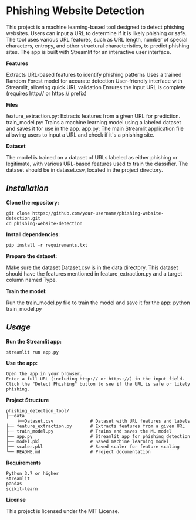 # Phishing Website Detection

This project is a machine learning-based tool designed to detect phishing websites. Users can input a URL to determine if it is likely phishing or safe. The tool uses various URL features, such as URL length, number of special characters, entropy, and other structural characteristics, to predict phishing sites. The app is built with Streamlit for an interactive user interface.

**Features**

Extracts URL-based features to identify phishing patterns
Uses a trained Random Forest model for accurate detection
User-friendly interface with Streamlit, allowing quick URL validation
Ensures the input URL is complete (requires http:// or https:// prefix)

**Files**

feature_extraction.py: Extracts features from a given URL for prediction.
train_model.py: Trains a machine learning model using a labeled dataset and saves it for use in the app.
app.py: The main Streamlit application file allowing users to input a URL and check if it's a phishing site.

**Dataset**

The model is trained on a dataset of URLs labeled as either phishing or legitimate, with various URL-based features used to train the classifier. The dataset should be in dataset.csv, located in the project directory.

## _Installation_

**Clone the repository:**

    git clone https://github.com/your-username/phishing-website-detection.git
    cd phishing-website-detection

**Install dependencies:**

    pip install -r requirements.txt

**Prepare the dataset:**

Make sure the dataset Dataset.csv is in the data directory. This dataset should have the features mentioned in feature_extraction.py and a target column named Type.

**Train the model:**

Run the train_model.py file to train the model and save it for the app:
python train_model.py

## _Usage_

**Run the Streamlit app:**

    streamlit run app.py
    
**Use the app:**

    Open the app in your browser.
    Enter a full URL (including http:// or https://) in the input field.
    Click the "Detect Phishing" button to see if the URL is safe or likely phishing.
    
**Project Structure**
    
    phishing_detection_tool/
    ├──data
        ├──Dataset.csv              # Dataset with URL features and labels
    ├── feature_extraction.py       # Extracts features from a given URL
    ├── train_model.py              # Trains and saves the ML model
    ├── app.py                      # Streamlit app for phishing detection
    ├── model.pkl                   # Saved machine learning model
    ├── scaler.pkl                  # Saved scaler for feature scaling
    └── README.md                   # Project documentation

**Requirements**

    Python 3.7 or higher
    streamlit
    pandas
    scikit-learn
    
**License**

This project is licensed under the MIT License.